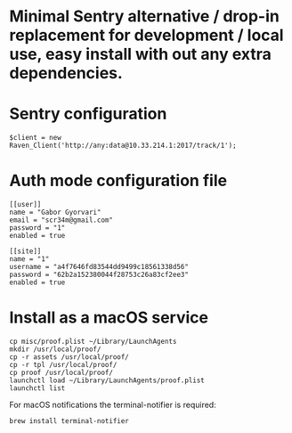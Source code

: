 Minimal Sentry alternative / drop-in replacement for development / local use, easy install with out any extra dependencies.
===

Sentry configuration
===

```
$client = new Raven_Client('http://any:data@10.33.214.1:2017/track/1');
```

Auth mode configuration file
===

```
[[user]]
name = "Gabor Gyorvari"
email = "scr34m@gmail.com"
password = "1"
enabled = true

[[site]]
name = "1"
username = "a4f7646fd83544dd9499c18561338d56"
password = "62b2a152380044f28753c26a83cf2ee3"
enabled = true
```

Install as a macOS service
===

```
cp misc/proof.plist ~/Library/LaunchAgents
mkdir /usr/local/proof/
cp -r assets /usr/local/proof/
cp -r tpl /usr/local/proof/
cp proof /usr/local/proof/
launchctl load ~/Library/LaunchAgents/proof.plist
launchctl list
```

For macOS notifications the terminal-notifier is required:

```
brew install terminal-notifier
```